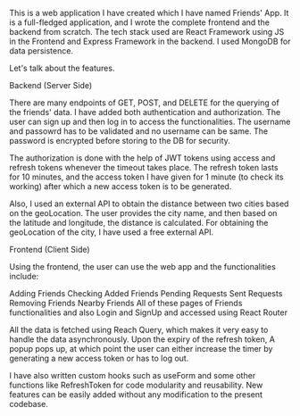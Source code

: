 This is a web application I have created which I have named Friends' App. It is a full-fledged application, and I wrote the complete frontend and the backend from scratch. The tech stack used are React Framework using JS in the Frontend and Express Framework in the backend. I used MongoDB for data persistence.

Let's talk about the features.

Backend (Server Side)

There are many endpoints of GET, POST, and DELETE for the querying of the friends' data. I have added both authentication and authorization. The user can sign up and then log in to access the functionalities. The username and passowrd has to be validated and no username can be same. The password is encrypted before storing to the DB for security.

The authorization is done with the help of JWT tokens using access and refresh tokens whenever the timeout takes place. The refresh token lasts for 10 minutes, and the access token I have given for 1 minute (to check its working) after which a new access token is to be generated.

Also, I used an external API to obtain the distance between two cities based on the geoLocation. The user provides the city name, and then based on the latitude and longitude, the distance is calculated. For obtaining the geoLocation of the city, I have used a free external API.

Frontend (Client Side)

Using the frontend, the user can use the web app and the functionalities include:

Adding Friends
Checking Added Friends
Pending Requests
Sent Requests
Removing Friends
Nearby Friends
All of these pages of Friends functionalities and also Login and SignUp and accessed using React Router

All the data is fetched using Reach Query, which makes it very easy to handle the data asynchronously. Upon the expiry of the refresh token, A popup pops up, at which point the user can either increase the timer by generating a new access token or has to log out.

I have also written custom hooks such as useForm and some other functions like RefreshToken for code modularity and reusability. New features can be easily added without any modification to the present codebase.
